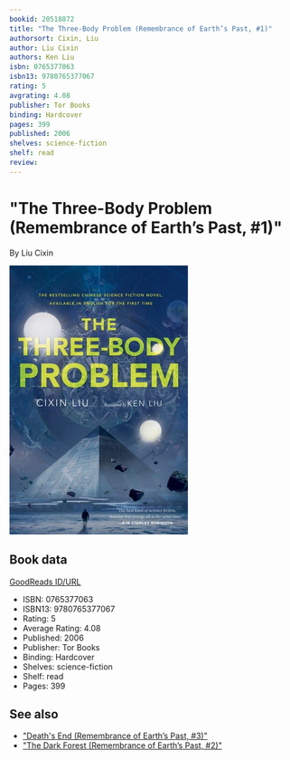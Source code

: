 ```yaml
---
bookid: 20518872
title: "The Three-Body Problem (Remembrance of Earth’s Past, #1)"
authorsort: Cixin, Liu
author: Liu Cixin
authors: Ken Liu
isbn: 0765377063
isbn13: 9780765377067
rating: 5
avgrating: 4.08
publisher: Tor Books
binding: Hardcover
pages: 399
published: 2006
shelves: science-fiction
shelf: read
review: 
---
```


# "The Three-Body Problem (Remembrance of Earth’s Past, #1)"

By Liu Cixin

![](../../assets/bookcovers/1415428227l/20518872.jpg)

## Book data

[GoodReads ID/URL](https://www.goodreads.com/book/show/20518872)

- ISBN: 0765377063
- ISBN13: 9780765377067
- Rating: 5
- Average Rating: 4.08
- Published: 2006
- Publisher: Tor Books
- Binding: Hardcover
- Shelves: science-fiction
- Shelf: read
- Pages: 399


## See also

- ["Death's End (Remembrance of Earth’s Past, #3)"](Deaths_End_Remembrance_of_Earth’s_Past__3.md)
- ["The Dark Forest (Remembrance of Earth’s Past, #2)"](The_Dark_Forest_Remembrance_of_Earth’s_Past__2.md)
